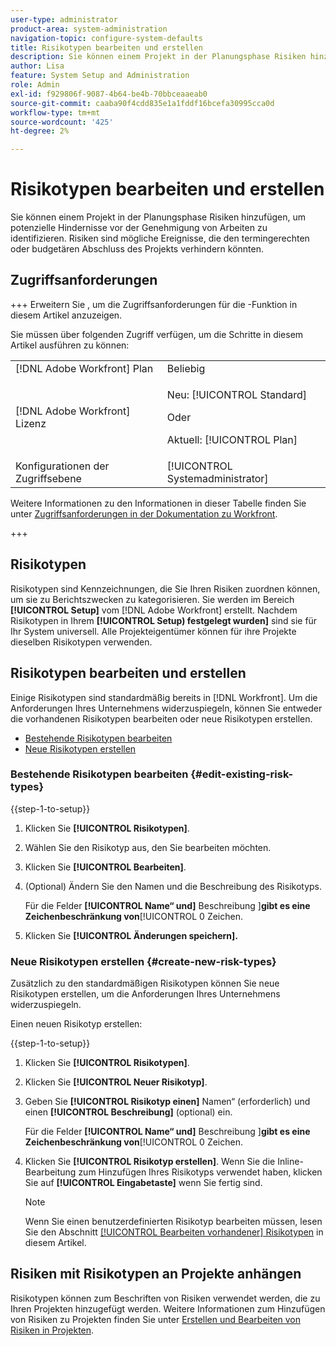 ```yaml
---
user-type: administrator
product-area: system-administration
navigation-topic: configure-system-defaults
title: Risikotypen bearbeiten und erstellen
description: Sie können einem Projekt in der Planungsphase Risiken hinzufügen, um potenzielle Hindernisse vor der Genehmigung von Arbeiten zu identifizieren. Risiken sind mögliche Ereignisse, die den termingerechten oder budgetären Abschluss des Projekts verhindern könnten.
author: Lisa
feature: System Setup and Administration
role: Admin
exl-id: f929806f-9087-4b64-be4b-70bbceaaeab0
source-git-commit: caaba90f4cdd835e1a1fddf16bcefa30995cca0d
workflow-type: tm+mt
source-wordcount: '425'
ht-degree: 2%

---
```


# Risikotypen bearbeiten und erstellen

<!--DON'T DELETE, DRAFT OR HIDE THIS ARTICLE. IT IS LINKED TO THE PRODUCT, THROUGH THE CONTEXT SENSITIVE HELP LINKS.-->

Sie können einem Projekt in der Planungsphase Risiken hinzufügen, um potenzielle Hindernisse vor der Genehmigung von Arbeiten zu identifizieren. Risiken sind mögliche Ereignisse, die den termingerechten oder budgetären Abschluss des Projekts verhindern könnten.

## Zugriffsanforderungen

+++ Erweitern Sie , um die Zugriffsanforderungen für die -Funktion in diesem Artikel anzuzeigen.

Sie müssen über folgenden Zugriff verfügen, um die Schritte in diesem Artikel ausführen zu können:

<table style="table-layout:auto"> 
 <col> 
 <col> 
 <tbody> 
  <tr> 
   <td role="rowheader">[!DNL Adobe Workfront] Plan</td> 
   <td>Beliebig</td> 
  </tr> 
  <tr> 
   <td role="rowheader">[!DNL Adobe Workfront] Lizenz</td> 
   <td><p>Neu: [!UICONTROL Standard]</p>
   Oder
   <p>Aktuell: [!UICONTROL Plan]</p>
   </td> 
  </tr> 
  <tr> 
   <td role="rowheader">Konfigurationen der Zugriffsebene</td> 
   <td>[!UICONTROL Systemadministrator]</td>
  </tr> 
 </tbody> 
</table>

Weitere Informationen zu den Informationen in dieser Tabelle finden Sie unter [Zugriffsanforderungen in der Dokumentation zu Workfront](/help/quicksilver/administration-and-setup/add-users/access-levels-and-object-permissions/access-level-requirements-in-documentation.md).

+++

## Risikotypen

Risikotypen sind Kennzeichnungen, die Sie Ihren Risiken zuordnen können, um sie zu Berichtszwecken zu kategorisieren. Sie werden im Bereich **[!UICONTROL Setup]** vom [!DNL Adobe Workfront] erstellt. Nachdem Risikotypen in Ihrem **[!UICONTROL Setup) festgelegt wurden]** sind sie für Ihr System universell. Alle Projekteigentümer können für ihre Projekte dieselben Risikotypen verwenden.

## Risikotypen bearbeiten und erstellen

Einige Risikotypen sind standardmäßig bereits in [!DNL Workfront]. Um die Anforderungen Ihres Unternehmens widerzuspiegeln, können Sie entweder die vorhandenen Risikotypen bearbeiten oder neue Risikotypen erstellen.

* [Bestehende Risikotypen bearbeiten](#edit-existing-risk-types)
* [Neue Risikotypen erstellen](#create-new-risk-types)

### Bestehende Risikotypen bearbeiten {#edit-existing-risk-types}

{{step-1-to-setup}}

1. Klicken Sie **[!UICONTROL Risikotypen]**.
1. Wählen Sie den Risikotyp aus, den Sie bearbeiten möchten.
1. Klicken Sie **[!UICONTROL Bearbeiten]**.
1. (Optional) Ändern Sie den Namen und die Beschreibung des Risikotyps.

   Für die Felder **[!UICONTROL Name“ und]** Beschreibung ]**gibt es eine Zeichenbeschränkung von**[!UICONTROL  0 Zeichen.

1. Klicken Sie **[!UICONTROL Änderungen speichern].**

### Neue Risikotypen erstellen {#create-new-risk-types}

Zusätzlich zu den standardmäßigen Risikotypen können Sie neue Risikotypen erstellen, um die Anforderungen Ihres Unternehmens widerzuspiegeln.

Einen neuen Risikotyp erstellen:

{{step-1-to-setup}}

1. Klicken Sie **[!UICONTROL Risikotypen]**.
1. Klicken Sie **[!UICONTROL Neuer Risikotyp]**.
1. Geben Sie **[!UICONTROL Risikotyp einen]** Namen“ (erforderlich) und einen **[!UICONTROL Beschreibung]** (optional) ein.

   Für die Felder **[!UICONTROL Name“ und]** Beschreibung ]**gibt es eine Zeichenbeschränkung von**[!UICONTROL  0 Zeichen.

1. Klicken Sie **[!UICONTROL Risikotyp erstellen]**. Wenn Sie die Inline-Bearbeitung zum Hinzufügen Ihres Risikotyps verwendet haben, klicken Sie auf **[!UICONTROL Eingabetaste]** wenn Sie fertig sind.

   >[!NOTE]
   >
   >Wenn Sie einen benutzerdefinierten Risikotyp bearbeiten müssen, lesen Sie den Abschnitt [[!UICONTROL Bearbeiten vorhandener] Risikotypen](#edit-existing-risk-types) in diesem Artikel.

## Risiken mit Risikotypen an Projekte anhängen

Risikotypen können zum Beschriften von Risiken verwendet werden, die zu Ihren Projekten hinzugefügt werden. Weitere Informationen zum Hinzufügen von Risiken zu Projekten finden Sie unter [Erstellen und Bearbeiten von Risiken in Projekten](../../../manage-work/projects/define-a-business-case/create-edit-risks-on-projects.md).
